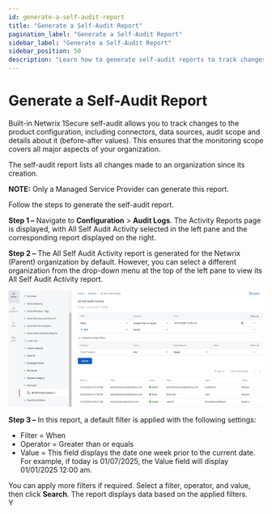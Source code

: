 ```yaml
---
id: generate-a-self-audit-report
title: "Generate a Self-Audit Report"
pagination_label: "Generate a Self-Audit Report"
sidebar_label: "Generate a Self-Audit Report"
sidebar_position: 50
description: "Learn how to generate self-audit reports to track changes to 1Secure configuration and monitoring scope."
---
```


# Generate a Self-Audit Report

Built-in Netwrix 1Secure self-audit allows you to track changes to the product configuration,
including connectors, data sources, audit scope and details about it (before-after values). This
ensures that the monitoring scope covers all major aspects of your organization.

The self-audit report lists all changes made to an organization since its creation.

**NOTE:** Only a Managed Service Provider can generate this report.

Follow the steps to generate the self-audit report.

**Step 1 –** Navigate to **Configuration** > **Audit Logs**. The Activity Reports page is displayed,
with All Self Audit Activity selected in the left pane and the corresponding report displayed on the
right.

**Step 2 –** The All Self Audit Activity report is generated for the Netwrix (Parent) organization
by default. However, you can select a different organization from the drop-down menu at the top of
the left pane to view its All Self Audit Activity report.

![All Self Audit Activity Report](../../../../static/img/product_docs/1secure/admin/searchandreports/selfaudit.webp)

**Step 3 –** In this report, a default filter is applied with the following settings:

- Filter = When
- Operator = Greater than or equals
- Value = This field displays the date one week prior to the current date. For example, if today is
  01/07/2025, the Value field will display 01/01/2025 12:00 am.

You can apply more filters if required. Select a filter, operator, and value, then click **Search**.
The report displays data based on the applied filters.  
Y
